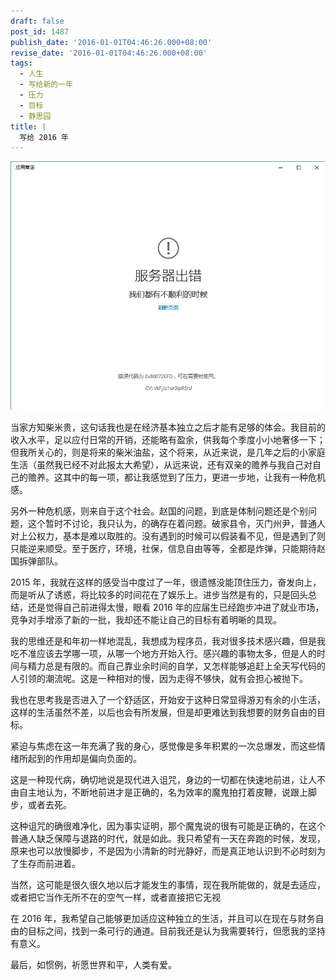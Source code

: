 ```yaml
---
draft: false
post_id: 1487
publish_date: '2016-01-01T04:46:26.000+08:00'
revise_date: '2016-01-01T04:46:26.000+08:00'
tags:
  - 人生
  - 写给新的一年
  - 压力
  - 目标
  - 静思园
title: |
  写给 2016 年
---
```


![0697754b-a0fa-4921-8ab8-77caed910831](0697754b-a0fa-4921-8ab8-77caed910831.jpg)

当家方知柴米贵，这句话我也是在经济基本独立之后才能有足够的体会。我目前的收入水平，足以应付日常的开销，还能略有盈余，供我每个季度小小地奢侈一下；但我所关心的，则是将来的柴米油盐，这个将来，从近来说，是几年之后的小家庭生活（虽然我已经不对此报太大希望），从远来说，还有双亲的赡养与我自己对自己的赡养。这其中的每一项，都让我感觉到了压力，更进一步地，让我有一种危机感。

另外一种危机感，则来自于这个社会。赵国的问题，到底是体制问题还是个别问题，这个暂时不讨论，我只认为，的确存在着问题。破家县令，灭门州尹，普通人对上公权力，基本是难以取胜的。没有遇到的时候可以假装看不见，但是遇到了则只能逆来顺受。至于医疗，环境，社保，信息自由等等，全都是炸弹，只能期待赵国拆弹部队。

2015 年，我就在这样的感受当中度过了一年，很遗憾没能顶住压力，奋发向上，而是听从了诱惑，将比较多的时间花在了娱乐上。进步当然是有的，只是回头总结，还是觉得自己前进得太慢，眼看 2016 年的应届生已经跑步冲进了就业市场，竞争对手增添了新的一批，我却还不能让自己的目标有着明晰的具现。

我的思维还是和年初一样地混乱，我想成为程序员，我对很多技术感兴趣，但是我吃不准应该去学哪一项，从哪一个地方开始入行。感兴趣的事物太多，但是人的时间与精力总是有限的。而自己靠业余时间的自学，又怎样能够追赶上全天写代码的人引领的潮流呢。这是一种相对的慢，因为走得不够快，就有会担心被抛下。

我也在思考我是否进入了一个舒适区，开始安于这种日常显得游刃有余的小生活，这样的生活虽然不差，以后也会有所发展，但是却更难达到我想要的财务自由的目标。

紧迫与焦虑在这一年充满了我的身心，感觉像是多年积累的一次总爆发，而这些情绪所起到的作用却是偏向负面的。

这是一种现代病，确切地说是现代进入诅咒，身边的一切都在快速地前进，让人不由自主地认为，不断地前进才是正确的，名为效率的魔鬼拍打着皮鞭，说跟上脚步，或者去死。

这种诅咒的确很难净化，因为事实证明，那个魔鬼说的很有可能是正确的，在这个普通人缺乏保障与退路的时代，就是如此。我只希望有一天在奔跑的时候，发现，原来也可以放慢脚步，不是因为小清新的时光静好，而是真正地认识到不必时刻为了生存而前进着。

当然，这可能是很久很久地以后才能发生的事情，现在我所能做的，就是去适应，或者把它当作无所不在的空气一样，或者直接把它无视

在 2016 年，我希望自己能够更加适应这种独立的生活，并且可以在现在与财务自由的目标之间，找到一条可行的通道。目前我还是认为我需要转行，但愿我的坚持有意义。

最后，如惯例，祈愿世界和平，人类有爱。
